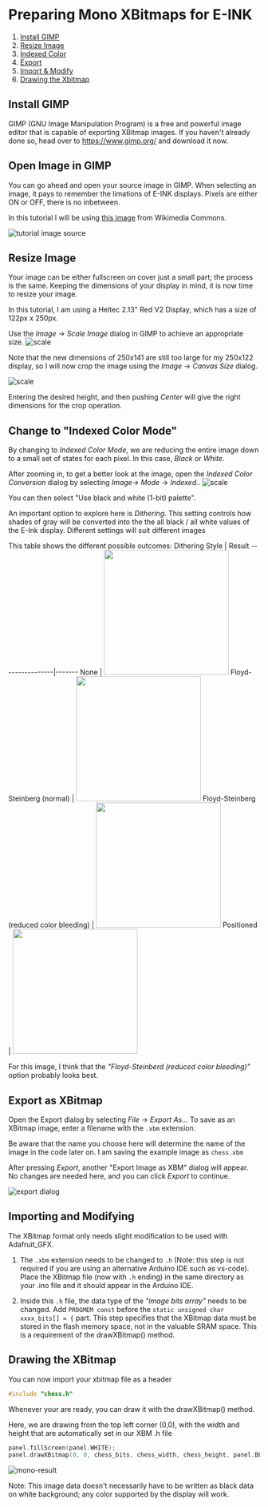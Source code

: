 ﻿
# Preparing Mono XBitmaps for E-INK
1. [Install GIMP](#install-gimp)
2. [Resize Image](#resize-image)
3. [Indexed Color](#change-to-indexed-color-mode)
4. [Export](#export-as-xbitmap)
5. [Import & Modify](#importing-and-modifying)
6. [Drawing the Xbitmap](#drawing-the-xbitmap)
## Install GIMP
GIMP (GNU Image Manipulation Program) is a free and powerful image editor that is capable of exporting XBitmap images.
If you haven't already done so, head over to https://www.gimp.org/ and download it now.

## Open Image in GIMP
You can go ahead and open your source image in GIMP. 
When selecting an image, it pays to remember the limations of E-INK displays. Pixels are either ON or OFF, there is no inbetween.

In this tutorial I will be using [this image](https://commons.wikimedia.org/wiki/File:Black_and_White_Chessboard.jpg) from Wikimedia Commons.

![tutorial image source](https://github.com/todd-herbert/Heltec-213R-V2/blob/main/docs/XBitmapTutorial/source.png?raw=true)
## Resize Image
Your image can be either fullscreen on cover just a small part; the process is the same.
Keeping the dimensions of your display in mind, it is now time to resize your image.

In this tutorial, I am using a Heltec 2.13" Red V2 Display, which has a size of 122px x 250px. 

Use the *Image* -> *Scale Image* dialog in GIMP to achieve an appropriate size.
![scale](https://github.com/todd-herbert/Heltec-213R-V2/blob/main/docs/XBitmapTutorial/scale.png?raw=true)

Note that the new dimensions of 250x141 are still too large for my 250x122 display, so I will now crop the image using the *Image* -> *Canvas Size* dialog.

![scale](https://github.com/todd-herbert/Heltec-213R-V2/blob/main/docs/XBitmapTutorial/crop.png?raw=true)

Entering the desired height, and then pushing *Center* will give the right dimensions for the crop operation.

## Change to "Indexed Color Mode"
By changing to *Indexed Color Mode*, we are reducing the entire image down to a small set of states for each pixel. In this case, *Black* or *White*.

After zooming in, to get a better look at the image, open the *Indexed Color Conversion* dialog by selecting *Image*-> *Mode* -> *Indexed..*
![scale](https://github.com/todd-herbert/Heltec-213R-V2/blob/main/docs/XBitmapTutorial/index.png?raw=true)

You can then select "Use black and white (1-bit) palette".

An important option to explore here is *Dithering*.
This setting controls how shades of gray will be converted into the the all black / all white values of the E-Ink display. Different settings will suit different images

This table shows the different possible outcomes:
Dithering Style | Result
----------------|-------
None                     | <img src="https://github.com/todd-herbert/Heltec-213R-V2/blob/main/docs/XBitmapTutorial/DitheringExamples/NoDither.jpg?raw=true" width="250">
Floyd-Steinberg (normal) |  <img src="https://github.com/todd-herbert/Heltec-213R-V2/blob/main/docs/XBitmapTutorial/DitheringExamples/FSNormal.jpg?raw=true" width="250">
Floyd-Steinberg (reduced color bleeding) | <img src="https://github.com/todd-herbert/Heltec-213R-V2/blob/main/docs/XBitmapTutorial/DitheringExamples/FSReduced.jpg?raw=true" width="250">
Positioned | <img src="https://github.com/todd-herbert/Heltec-213R-V2/blob/main/docs/XBitmapTutorial/DitheringExamples/Positioned.jpg?raw=true" width="250">

For this image, I think that the *"Floyd-Steinberd (reduced color bleeding)"* option probably looks best.

## Export as XBitmap

Open the Export dialog by selecting *File* -> *Export As...*
To save as an XBitmap image, enter a filename with the `.xbm` extension. 

Be aware that the name you choose here will determine the name of the image in the code later on. I am saving the example image as `chess.xbm`

After pressing *Export*, another "Export Image as XBM" dialog will appear. No changes are needed here, and you can click *Export* to continue.

![export dialog](https://github.com/todd-herbert/Heltec-213R-V2/blob/main/docs/XBitmapTutorial/export.png?raw=true)
## Importing and Modifying
The XBitmap format only needs slight modification to be used with Adafruit_GFX.

1. The `.xbm`  extension needs to be changed to `.h`
(Note: this step is not required if you are using an alternative Arduino IDE such as vs-code).
Place the XBitmap file (now with `.h` ending) in the same directory as your .ino file and it should appear in the Arduino IDE.

2. Inside this `.h`  file, the data type of the *"image bits array"* needs to be changed. Add `PROGMEM const` before the `static unsigned char xxxx_bits[] = {` part.
 This step specifies that the XBitmap data must be stored in the flash memory space, not in the valuable SRAM space. This is a requirement of the drawXBitmap() method.

## Drawing the XBitmap
You can now import your xbitmap file as a header
```c++
#include "chess.h"
```
Whenever your are ready, you can draw it with the drawXBitmap() method.

Here, we are drawing from the top left corner (0,0), with the width and height that are automatically set in our XBM .h file
```c++
panel.fillScreen(panel.WHITE);
panel.drawXBitmap(0, 0, chess_bits, chess_width, chess_height, panel.BLACK);
```
![mono-result](https://github.com/todd-herbert/Heltec-213R-V2/blob/main/docs/XBitmapTutorial/MonoResult.png?raw=true)

Note: This image data doesn't necessarily have to be written as black data on white background; any color supported by the display will work.
